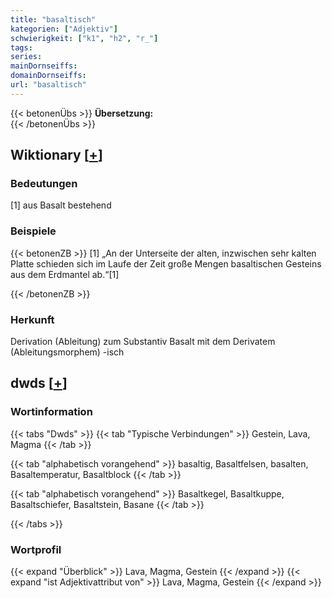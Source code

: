 ```yaml
---
title: "basaltisch"
kategorien: ["Adjektiv"]
schwierigkeit: ["k1", "h2", "r_"]
tags:
series:
mainDornseiffs:
domainDornseiffs:
url: "basaltisch"
---
```


{{< betonenÜbs >}}
**Übersetzung:**  
{{< /betonenÜbs >}}

## Wiktionary [[+](https://de.wiktionary.org/wiki/basaltisch)]

### Bedeutungen
[1] aus Basalt bestehend  

### Beispiele
{{< betonenZB >}}
[1] „An der Unterseite der alten, inzwischen sehr kalten Platte schieden sich im Laufe der Zeit große Mengen basaltischen Gesteins aus dem Erdmantel ab.“[1]  

{{< /betonenZB >}}
### Herkunft
Derivation (Ableitung) zum Substantiv Basalt mit dem Derivatem (Ableitungsmorphem) -isch  



## dwds [[+](https://www.dwds.de/wb/basaltisch)]

### Wortinformation
{{< tabs "Dwds" >}}
{{< tab "Typische Verbindungen" >}}
Gestein, Lava, Magma
{{< /tab >}}

{{< tab "alphabetisch vorangehend" >}}
basaltig, Basaltfelsen, basalten, Basaltemperatur, Basaltblock
{{< /tab >}}

{{< tab "alphabetisch vorangehend" >}}
Basaltkegel, Basaltkuppe, Basaltschiefer, Basaltstein, Basane
{{< /tab >}}

{{< /tabs >}}

### Wortprofil
{{< expand "Überblick" >}} Lava, Magma, Gestein {{< /expand >}}
{{< expand "ist Adjektivattribut von" >}} Lava, Magma, Gestein {{< /expand >}}

